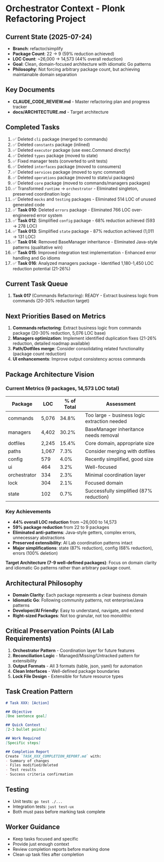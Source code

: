 # Orchestrator Context - Plonk Refactoring Project

## Current State (2025-07-24)
- **Branch**: refactor/simplify
- **Package Count**: 22 → 9 (59% reduction achieved)
- **LOC Count**: ~26,000 → 14,573 (44% overall reduction)
- **Goal**: Clean, domain-focused architecture with idiomatic Go patterns
- **Philosophy**: Not forcing arbitrary package count, but achieving maintainable domain separation

## Key Documents
- **CLAUDE_CODE_REVIEW.md** - Master refactoring plan and progress tracker
- **docs/ARCHITECTURE.md** - Target architecture

## Completed Tasks
1. ✅ Deleted `cli` package (merged to commands)
2. ✅ Deleted `constants` package (inlined)
3. ✅ Deleted `executor` package (use exec.Command directly)
4. ✅ Deleted `types` package (moved to state)
5. ✅ Fixed manager tests (converted to unit tests)
6. ✅ Deleted `interfaces` package (moved to consumers)
7. ✅ Deleted `services` package (moved to sync command)
8. ✅ Deleted `operations` package (moved to state/ui packages)
9. ✅ Deleted `core` package (moved to commands/managers packages)
10. ✅ Transformed `runtime` → `orchestrator` - Eliminated singleton, preserved coordination logic
11. ✅ Deleted `mocks` and `testing` packages - Eliminated 514 LOC of unused generated code
12. ✅ **Task 010**: Deleted `errors` package - Eliminated 766 LOC over-engineered error system
13. ✅ **Task 012**: Simplified `config` package - 68% reduction achieved (593 → 278 LOC)
14. ✅ **Task 013**: Simplified `state` package - 87% reduction achieved (1,011 → 131 LOC)
15. ✅ **Task 014**: Removed BaseManager inheritance - Eliminated Java-style patterns (qualitative win)
16. ✅ **Task 015**: Improved integration test implementation - Enhanced error handling and Go idioms
17. ✅ **Task 016**: Analyzed managers package - Identified 1,180-1,450 LOC reduction potential (21-26%)

## Current Task Queue
1. **Task 017** (Commands Refactoring): READY - Extract business logic from commands (20-30% reduction target)

## Next Priorities Based on Metrics
1. **Commands refactoring**: Extract business logic from commands package (20-30% reduction, 5,076 LOC base)
2. **Managers optimization**: Implement identified duplication fixes (21-26% reduction, detailed roadmap available)
3. **Path/Dotfiles merge**: Consider consolidating related functionality (package count reduction)
4. **UI enhancements**: Improve output consistency across commands

## Package Architecture Vision

### Current Metrics (9 packages, 14,573 LOC total)
| Package | LOC | % of Total | Assessment |
|---------|-----|------------|------------|
| commands | 5,076 | 34.8% | Too large - business logic extraction needed |
| managers | 4,402 | 30.2% | BaseManager inheritance needs removal |
| dotfiles | 2,245 | 15.4% | Core domain, appropriate size |
| paths | 1,067 | 7.3% | Consider merging with dotfiles |
| config | 579 | 4.0% | Recently simplified, good size |
| ui | 464 | 3.2% | Well-focused |
| orchestrator | 334 | 2.3% | Minimal coordination layer |
| lock | 304 | 2.1% | Focused domain |
| state | 102 | 0.7% | Successfully simplified (87% reduction) |

### Key Achievements
- **44% overall LOC reduction** from ~26,000 to 14,573
- **59% package reduction** from 22 to 9 packages
- **Eliminated anti-patterns**: Java-style getters, complex errors, unnecessary abstractions
- **Preserved extensibility**: AI Lab coordination patterns intact
- **Major simplifications**: state (87% reduction), config (68% reduction), errors (100% deletion)

**Target Architecture (7-9 well-defined packages)**:
Focus on domain clarity and idiomatic Go patterns rather than arbitrary package count.

## Architectural Philosophy
- **Domain Clarity**: Each package represents a clear business domain
- **Idiomatic Go**: Following community patterns, not enterprise/Java patterns
- **Developer/AI Friendly**: Easy to understand, navigate, and extend
- **Right-sized Packages**: Not too granular, not too monolithic

## Critical Preservation Points (AI Lab Requirements)
1. **Orchestrator Pattern** - Coordination layer for future features
2. **Reconciliation Logic** - Managed/Missing/Untracked pattern for extensibility
3. **Output Formats** - All 3 formats (table, json, yaml) for automation
4. **Clean Interfaces** - Well-defined package boundaries
5. **Lock File Design** - Extensible for future resource types

## Task Creation Pattern
```markdown
# Task XXX: [Action]

## Objective
[One sentence goal]

## Quick Context
[2-3 bullet points]

## Work Required
[Specific steps]

## Completion Report
Create `TASK_XXX_COMPLETION_REPORT.md` with:
- Summary of changes
- Files modified/deleted
- Test results
- Success criteria confirmation
```

## Testing
- Unit tests: `go test ./...`
- Integration tests: `just test-ux`
- Both must pass before marking task complete

## Worker Guidance
- Keep tasks focused and specific
- Provide just enough context
- Review completion reports before marking done
- Clean up task files after completion
